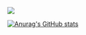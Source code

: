 <!--### Hi there 👋-->
![](https://badge42.herokuapp.com/api/stats/yootaki?cursus=42cursus)

[![Anurag's GitHub stats](https://github-readme-stats.vercel.app/apiyootaki)](https://github.com/anuraghazra/github-readme-stats)


<!--
**yootaki/yootaki** is a ✨ _special_ ✨ repository because its `README.md` (this file) appears on your GitHub profile.

Here are some ideas to get you started:

- 🔭 I’m currently working on ...
- 🌱 I’m currently learning ...
- 👯 I’m looking to collaborate on ...
- 🤔 I’m looking for help with ...
- 💬 Ask me about ...
- 📫 How to reach me: ...
- 😄 Pronouns: ...
- ⚡ Fun fact: ...
-->
